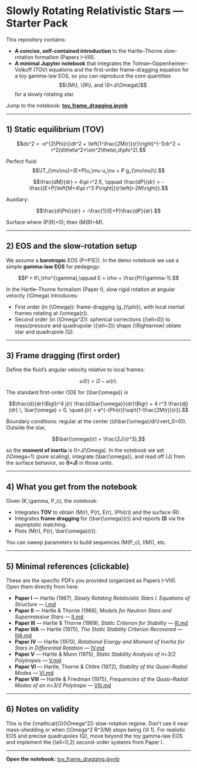 
# Slowly Rotating Relativistic Stars — Starter Pack

This repository contains:
- **A concise, self-contained introduction** to the Hartle–Thorne slow-rotation formalism (Papers I–VIII).
- **A minimal Jupyter notebook** that integrates the Tolman–Oppenheimer–Volkoff (TOV) equations and the first-order frame-dragging equation for a toy gamma-law EOS, so you can reproduce the core quantities $$\(M\), \(R\), and \(I=J/\Omega\)$$ for a slowly rotating star.

Jump to the notebook: **[tov_frame_dragging.ipynb](notebooks/tov_frame_dragging.ipynb)**

---

## 1) Static equilibrium (TOV)

```math
ds^2 = -e^{2\Phi(r)}dt^2 + \left(1-\frac{2M(r)}{r}\right)^{-1}dr^2 + r^2(d\theta^2+\sin^2\theta\,d\phi^2).
```

Perfect fluid: $$\(T_{\mu\nu}=(E+P)u_\mu u_\nu + P g_{\mu\nu}\).$$

```math
\frac{dM}{dr} = 4\pi r^2 E, \qquad
\frac{dP}{dr} = -\frac{(E+P)\left[M+4\pi r^3 P\right]}{r\left(r-2M\right)}.
```

Auxiliary:
```math
\frac{d\Phi}{dr} = -\frac{1}{E+P}\frac{dP}{dr}.
```

Surface where \(P(R)=0\); then \(M(R)=M\).

---

## 2) EOS and the slow-rotation setup

We assume a **barotropic** EOS \(P=P(E)\). In the demo notebook we use a simple **gamma-law EOS** for pedagogy:
```math
P = K\,\rho^{\gamma},\qquad E = \rho + \frac{P}{\gamma-1}.
```

In the Hartle–Thorne formalism (Paper I), slow rigid rotation at angular velocity \(\Omega\) introduces:
- First order (in \(\Omega\)): frame-dragging \(g_{t\phi}\), with local inertial frames rotating at \(\omega(r)\).
- Second order (in \(\Omega^2\)): spherical corrections (\(\ell=0\)) to mass/pressure and quadrupolar (\(\ell=2\)) shape \(\Rightarrow\) oblate star and quadrupole \(Q\).

---

## 3) Frame dragging (first order)

Define the fluid’s angular velocity relative to local frames:
```math
\bar{\omega}(r) = \Omega - \omega(r).
```
The standard first-order ODE for \(\bar{\omega}\) is
```math
\frac{d}{dr}\Bigl(r^4 j(r) \frac{d\bar{\omega}}{dr}\Bigr) + 4 r^3 \frac{dj}{dr} \, \bar{\omega} = 0,
\quad
j(r) = e^{-\Phi(r)}\sqrt{1-\frac{2M(r)}{r}}.
```
Boundary conditions: regular at the center (\(d\bar{\omega}/dr\rvert_0=0\)). Outside the star,
```math
\bar{\omega}(r) = \frac{2J}{r^3},
```
so the **moment of inertia** is \(I=J/\Omega\). In the notebook we set \(\Omega=1\) (pure scaling), integrate \(\bar{\omega}\), and read off \(J\) from the surface behavior, so **\(I=J\)** in those units.

---

## 4) What you get from the notebook

Given \(K,\gamma, P_c\), the notebook:
- Integrates **TOV** to obtain \(M(r), P(r), E(r), \Phi(r)\) and the surface \(R\).
- Integrates **frame dragging** for \(\bar{\omega}(r)\) and reports **\(I\)** via the asymptotic matching.
- Plots \(M(r), P(r), \bar{\omega}(r)\).

You can sweep parameters to build sequences \(M(P_c), I(M)\), etc.

---

## 5) Minimal references (clickable)

These are the specific PDFs you provided (organized as Papers I–VIII). Open them directly from here:

- **Paper I** — Hartle (1967), *Slowly Rotating Relativistic Stars I. Equations of Structure* — [I.md](chapters/I.md)
- **Paper II** — Hartle & Thorne (1968), *Models for Neutron Stars and Supermassive Stars* — [II.md](chapters/II.md)
- **Paper III** — Hartle & Thorne (1969), *Static Criterion for Stability* — [III.md](chapters/III.md)
- **Paper IIIA** — Hartle (1975), *The Static Stability Criterion Recovered* — [IIIA.md](chapters/IIIA.md)
- **Paper IV** — Hartle (1970), *Rotational Energy and Moment of Inertia for Stars in Differential Rotation* — [IV.md](chapters/IV.md)
- **Paper V** — Hartle & Munn (1975), *Static Stability Analysis of n=3/2 Polytropes* — [V.md](chapters/V.md)
- **Paper VI** — Hartle, Thorne & Chitre (1972), *Stability of the Quasi-Radial Modes* — [VI.md](chapters/VI.md)
- **Paper VIII** — Hartle & Friedman (1975), *Frequencies of the Quasi-Radial Modes of an n=3/2 Polytrope* — [VIII.md](chapters/VIII.md)

---

## 6) Notes on validity

This is the \(\mathcal{O}(\Omega^2)\) slow-rotation regime. Don’t use it near mass-shedding or when \(\Omega^2 R^3/M\) stops being \(\ll 1\). For realistic EOS and precise quadrupoles \(Q\), move beyond the toy gamma-law EOS and implement the \(\ell=0,2\) second-order systems from Paper I.

---

**Open the notebook:** [tov_frame_dragging.ipynb](sandbox:/mnt/data/tov_frame_dragging.ipynb)
